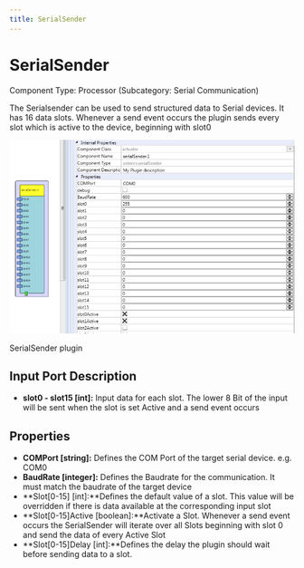 ```yaml
---
title: SerialSender
---
```


# SerialSender

Component Type: Processor (Subcategory: Serial Communication)

The Serialsender can be used to send structured data to Serial devices. It has 16 data slots. Whenever a send event occurs the plugin sends every slot which is active to the device, beginning with slot0

![Screenshot: SerialSender plugin](img/serialsender.png "Screenshot: SerialSender plugin")

SerialSender plugin

## Input Port Description

*   **slot0 - slot15 \[int\]:** Input data for each slot. The lower 8 Bit of the input will be sent when the slot is set Active and a send event occurs

## Properties

*   **COMPort \[string\]:** Defines the COM Port of the target serial device. e.g. COM0
*   **BaudRate \[integer\]:** Defines the Baudrate for the communication. It must match the baudrate of the target device
*   **Slot\[0-15\] \[int\]:**Defines the default value of a slot. This value will be overridden if there is data available at the corresponding input slot
*   **Slot\[0-15\]Active \[boolean\]:**Activate a Slot. Whenever a send event occurs the SerialSender will iterate over all Slots beginning with slot 0 and send the data of every Active Slot
*   **Slot\[0-15\]Delay \[int\]:**Defines the delay the plugin should wait before sending data to a slot.